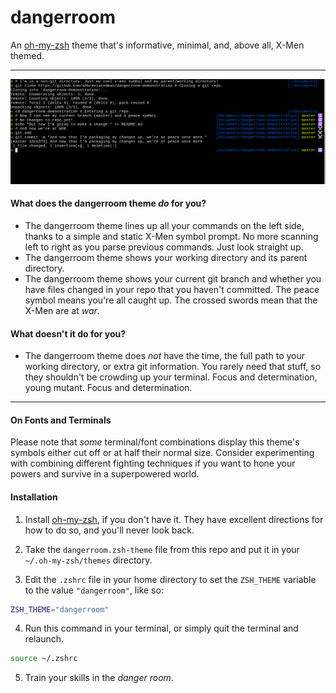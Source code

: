 # dangerroom

An [oh-my-zsh][oh-my-zsh] theme that's informative, minimal, and, above all,
X-Men themed.

---

![A pictorial demonstration of dangerroom usage.](./dangerroom-demo.png "Pretty cool, huh.")

#### What does the dangerroom theme _do_ for you?

* The dangerroom theme lines up all your commands on the left side, thanks to
a simple and static X-Men symbol prompt. No more scanning left to right as you
parse previous commands. Just look straight up.
* The dangerroom theme shows your working directory and its parent directory.
* The dangerroom theme shows your current git branch and whether you have files
changed in your repo that you haven't committed. The peace symbol means you're
all caught up. The crossed swords mean that the X-Men are at _war_.

#### What doesn't it do for you? 

* The dangerroom theme does _not_ have the time, the full path to your working
directory, or extra git information. You rarely need that stuff, so they
shouldn't be crowding up your terminal. Focus and determination, young mutant.
Focus and determination.

---

#### On Fonts and Terminals

Please note that _some_ terminal/font combinations display this theme's
symbols either cut off or at half their normal size. Consider experimenting
with combining different fighting techniques if you want to hone your powers
and survive in a superpowered world.


#### Installation

1. Install [oh-my-zsh][oh-my-zsh], if you don't have it. They have excellent
directions for how to do so, and you'll never look back.

2. Take the `dangerroom.zsh-theme` file from this repo and put it in your
`~/.oh-my-zsh/themes` directory.

3. Edit the `.zshrc` file in your home directory to set the `ZSH_THEME` variable
to the value `"dangerroom"`, like so:
```bash
ZSH_THEME="dangerroom"
```

4. Run this command in your terminal, or simply quit the terminal and relaunch.
```bash
source ~/.zshrc
```

5. Train your skills in the _danger room_.

[oh-my-zsh]: https://github.com/robbyrussell/oh-my-zsh
